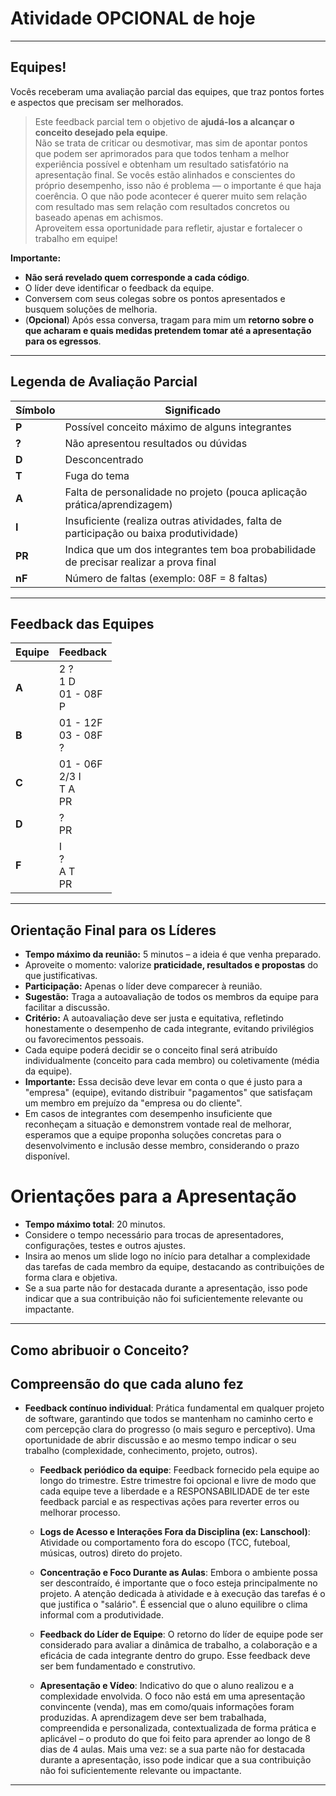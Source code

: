 # Atividade OPCIONAL de hoje

---

## Equipes!

Vocês receberam uma avaliação parcial das equipes, que traz pontos fortes e aspectos que precisam ser melhorados.

> Este feedback parcial tem o objetivo de **ajudá-los a alcançar o conceito desejado pela equipe**.  
> Não se trata de criticar ou desmotivar, mas sim de apontar pontos que podem ser aprimorados para que todos tenham a melhor experiência possível e obtenham um resultado satisfatório na apresentação final.
> Se vocês estão alinhados e conscientes do próprio desempenho, isso não é problema — o importante é que haja coerência.
> O que não pode acontecer é querer muito sem relação com resultado mas sem relação com resultados concretos ou baseado apenas em achismos.  
> Aproveitem essa oportunidade para refletir, ajustar e fortalecer o trabalho em equipe!

**Importante:**  
- **Não será revelado quem corresponde a cada código**.  
- O líder deve identificar o feedback da equipe.  
- Conversem com seus colegas sobre os pontos apresentados e busquem soluções de melhoria.  
- (**Opcional**) Após essa conversa, tragam para mim um **retorno sobre o que acharam e quais medidas pretendem tomar até a apresentação para os egressos**.

---

## Legenda de Avaliação Parcial

| Símbolo | Significado                                                        |
|---------|-------------------------------------------------------------------|
| **P**   | Possível conceito máximo de alguns integrantes                    |
| **?**   | Não apresentou resultados ou dúvidas                              |
| **D**   | Desconcentrado                                                    |
| **T**   | Fuga do tema                                                    |
| **A**   | Falta de personalidade no projeto (pouca aplicação prática/aprendizagem) |
| **I**   | Insuficiente (realiza outras atividades, falta de participação ou baixa produtividade) |
| **PR**  | Indica que um dos integrantes tem boa probabilidade de precisar realizar a prova final |
| **nF**  | Número de faltas (exemplo: 08F = 8 faltas)                       |

---

## Feedback das Equipes

| Equipe | Feedback                         |
|--------|----------------------------------|
| **A**  | 2 ?<br>1 D<br>01 - 08F<br>P    |
| **B**  | 01 - 12F<br>03 - 08F<br>?      |
| **C**  | 01 - 06F<br>2/3 I<br>T A<br>PR |
| **D**  | ?<br>PR                        |
| **F**  | I<br>?<br>A T<br>PR            |

---

## Orientação Final para os Líderes

- **Tempo máximo da reunião:** 5 minutos – a ideia é que venha preparado.  
- Aproveite o momento: valorize **praticidade, resultados e propostas** do que justificativas.  
- **Participação:** Apenas o líder deve comparecer à reunião.  
- **Sugestão:** Traga a autoavaliação de todos os membros da equipe para facilitar a discussão.  
- **Critério:** A autoavaliação deve ser justa e equitativa, refletindo honestamente o desempenho de cada integrante, evitando privilégios ou favorecimentos pessoais.  
- Cada equipe poderá decidir se o conceito final será atribuído individualmente (conceito para cada membro) ou coletivamente (média da equipe).  
- **Importante:** Essa decisão deve levar em conta o que é justo para a "empresa" (equipe), evitando distribuir "pagamentos" que satisfaçam um membro em prejuízo da "empresa ou do cliente".  
- Em casos de integrantes com desempenho insuficiente que reconheçam a situação e demonstrem vontade real de melhorar, esperamos que a equipe proponha soluções concretas para o desenvolvimento e inclusão desse membro, considerando o prazo disponível.  

# Orientações para a Apresentação

- **Tempo máximo total**: 20 minutos.
- Considere o tempo necessário para trocas de apresentadores, configurações, testes e outros ajustes.
- Insira ao menos um slide logo no início para detalhar a complexidade das tarefas de cada membro da equipe, destacando as contribuições de forma clara e objetiva.
- Se a sua parte não for destacada durante a apresentação, isso pode indicar que a sua contribuição não foi suficientemente relevante ou impactante.

---

## Como abribuoir o Conceito?

## Compreensão do que cada aluno fez

- **Feedback contínuo individual**: Prática fundamental em qualquer projeto de software, garantindo que todos se mantenham no caminho certo e com percepção clara do progresso (o mais seguro e perceptivo). Uma oportunidade de abrir discussão e ao mesmo tempo indicar o seu trabalho (complexidade, conhecimento, projeto, outros).
  
  - **Feedback periódico da equipe**: Feedback fornecido pela equipe ao longo do trimestre. Estre trimestre foi opcional e livre de modo que cada equipe teve a liberdade e a RESPONSABILIDADE de ter este feedback parcial e as respectivas ações para reverter erros ou melhorar processo.

  - **Logs de Acesso e Interações Fora da Disciplina (ex: Lanschool)**: Atividade ou comportamento fora do escopo (TCC, futeboal, músicas, outros) direto do projeto.

  - **Concentração e Foco Durante as Aulas**: Embora o ambiente possa ser descontraído, é importante que o foco esteja principalmente no projeto. A atenção dedicada à atividade e à execução das tarefas é o que justifica o "salário". É essencial que o aluno equilibre o clima informal com a produtividade.

  - **Feedback do Líder de Equipe**: O retorno do líder de equipe pode ser considerado para avaliar a dinâmica de trabalho, a colaboração e a eficácia de cada integrante dentro do grupo. Esse feedback deve ser bem fundamentado e construtivo.

  - **Apresentação e Vídeo**: Indicativo do que o aluno realizou e a complexidade envolvida. O foco não está em uma apresentação convincente (venda), mas em como/quais informações foram produzidas. A aprendizagem deve ser bem trabalhada, compreendida e personalizada, contextualizada de forma prática e aplicável – o produto do que foi feito para aprender ao longo de 8 dias de 4 aulas. Mais uma vez: se a sua parte não for destacada durante a apresentação, isso pode indicar que a sua contribuição não foi suficientemente relevante ou impactante.

---


